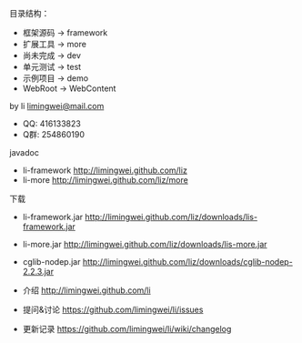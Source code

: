 目录结构：
* 框架源码 -> framework
* 扩展工具 -> more
* 尚未完成 -> dev
* 单元测试 -> test
* 示例项目 -> demo
* WebRoot -> WebContent

by li limingwei@mail.com
* QQ: 416133823
* Q群: 254860190

javadoc
* li-framework http://limingwei.github.com/liz 
* li-more http://limingwei.github.com/liz/more 

下载
* li-framework.jar http://limingwei.github.com/liz/downloads/lis-framework.jar
* li-more.jar http://limingwei.github.com/liz/downloads/lis-more.jar
* cglib-nodep.jar http://limingwei.github.com/liz/downloads/cglib-nodep-2.2.3.jar

* 介绍 http://limingwei.github.com/li
* 提问&讨论   https://github.com/limingwei/li/issues
* 更新记录   https://github.com/limingwei/li/wiki/changelog